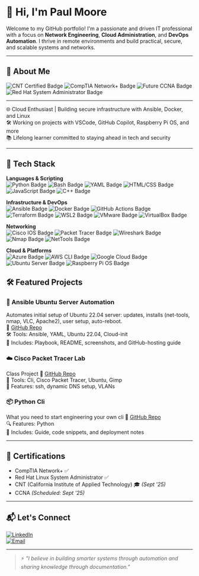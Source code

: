 # 👋 Hi, I'm Paul Moore

Welcome to my GitHub portfolio! I'm a passionate and driven IT professional with a focus on **Network Engineering**, **Cloud Administration**, and **DevOps Automation**. I thrive in remote environments and build practical, secure, and scalable systems and networks.

---

## 🚀 About Me

<img src="https://img.shields.io/badge/CNT%20Certified-blue?style=flat&logo=datadog&logoColor=white" alt="CNT Certified Badge"/>  
<img src="https://img.shields.io/badge/CompTIA%20Network%2B-red?style=flat&logo=comptia&logoColor=white" alt="CompTIA Network+ Badge"/>  
<img src="https://img.shields.io/badge/Future%20CCNA-brightgreen?style=flat&logo=cisco&logoColor=white" alt="Future CCNA Badge"/>  
<img src="https://img.shields.io/badge/Red%20Hat%20SysAdmin-red?style=flat&logo=redhat&logoColor=white" alt="Red Hat System Administrator Badge"/>

---

🌐 Cloud Enthusiast | Building secure infrastructure with Ansible, Docker, and Linux  
🛠️ Working on projects with VSCode, GitHub Copilot, Raspberry Pi OS, and more  
📚 Lifelong learner committed to staying ahead in tech and security

---

## 🧰 Tech Stack

**Languages & Scripting**  
<img src="https://img.shields.io/badge/Python-3776AB?style=for-the-badge&logo=python&logoColor=white" alt="Python Badge"/>
<img src="https://img.shields.io/badge/Bash-121011?style=for-the-badge&logo=gnubash&logoColor=white" alt="Bash Badge"/>
<img src="https://img.shields.io/badge/YAML-000000?style=for-the-badge&logo=yaml&logoColor=white" alt="YAML Badge"/>
<img src="https://img.shields.io/badge/HTML%2FCSS-E34F26?style=for-the-badge&logo=html5&logoColor=white" alt="HTML/CSS Badge"/>
<img src="https://img.shields.io/badge/JavaScript-F7DF1E?style=for-the-badge&logo=javascript&logoColor=black" alt="JavaScript Badge"/>
<img src="https://img.shields.io/badge/C++-00599C?style=for-the-badge&logo=cplusplus&logoColor=white" alt="C++ Badge"/>

**Infrastructure & DevOps**  
<img src="https://img.shields.io/badge/Ansible-EE0000?style=for-the-badge&logo=ansible&logoColor=white" alt="Ansible Badge"/>
<img src="https://img.shields.io/badge/Docker-2496ED?style=for-the-badge&logo=docker&logoColor=white" alt="Docker Badge"/>
<img src="https://img.shields.io/badge/GitHub%20Actions-2088FF?style=for-the-badge&logo=githubactions&logoColor=white" alt="GitHub Actions Badge"/>
<img src="https://img.shields.io/badge/Terraform-623CE4?style=for-the-badge&logo=terraform&logoColor=white" alt="Terraform Badge"/>
<img src="https://img.shields.io/badge/WSL2-4D4D4D?style=for-the-badge&logo=windows&logoColor=white" alt="WSL2 Badge"/>
<img src="https://img.shields.io/badge/VMware-607078?style=for-the-badge&logo=vmware&logoColor=white" alt="VMware Badge"/>
<img src="https://img.shields.io/badge/VirtualBox-183A61?style=for-the-badge&logo=virtualbox&logoColor=white" alt="VirtualBox Badge"/>

**Networking**  
<img src="https://img.shields.io/badge/Cisco%20IOS-1BA0D7?style=for-the-badge&logo=cisco&logoColor=white" alt="Cisco IOS Badge"/>
<img src="https://img.shields.io/badge/Packet%20Tracer-006400?style=for-the-badge&logo=cisco&logoColor=white" alt="Packet Tracer Badge"/>
<img src="https://img.shields.io/badge/Wireshark-1679A7?style=for-the-badge&logo=wireshark&logoColor=white" alt="Wireshark Badge"/>
<img src="https://img.shields.io/badge/Nmap-4682B4?style=for-the-badge&logo=gnubash&logoColor=white" alt="Nmap Badge"/>
<img src="https://img.shields.io/badge/NetTools-333333?style=for-the-badge&logo=linux&logoColor=white" alt="NetTools Badge"/>

**Cloud & Platforms**  
<img src="https://img.shields.io/badge/Azure-0078D4?style=for-the-badge&logo=microsoftazure&logoColor=white" alt="Azure Badge"/>
<img src="https://img.shields.io/badge/AWS%20CLI-232F3E?style=for-the-badge&logo=amazonaws&logoColor=white" alt="AWS CLI Badge"/>
<img src="https://img.shields.io/badge/Google%20Cloud-4285F4?style=for-the-badge&logo=googlecloud&logoColor=white" alt="Google Cloud Badge"/>
<img src="https://img.shields.io/badge/Ubuntu%20Server-E95420?style=for-the-badge&logo=ubuntu&logoColor=white" alt="Ubuntu Server Badge"/>
<img src="https://img.shields.io/badge/Raspberry%20Pi%20OS-C51A4A?style=for-the-badge&logo=raspberrypi&logoColor=white" alt="Raspberry Pi OS Badge"/>

## 🛠️ Featured Projects

### 🔧 Ansible Ubuntu Server Automation
Automates initial setup of Ubuntu 22.04 server: updates, installs (net-tools, nmap, VLC, Apache2), user setup, auto-reboot.  
🔗 [GitHub Repo](https://github.com/paulmmoore3416/ansible-initial-server-setup)  
🛠️ Tools: Ansible, YAML, Ubuntu 22.04, Cloud-init  
📄 Includes: Playbook, README, screenshots, and GitHub-hosting guide

### ☁️ Cisco Packet Tracer Lab
Class Project
🔗 [GitHub Repo](https://github.com/paulmmoore3416/CiscoPacketTracerlab)  
🔌 Tools: Cli, Cisco Packet Tracer, Ubuntu, Gimp  
📸 Features: ssh, dynamic DNS setup, VLANs

### 📦 Python Cli 
What you need to start engineering your own cli
🔗 [GitHub Repo](https://github.com/paulmmoore3416/python-cli-example)  
🔍 Features: Python  
📘 Includes: Guide, code snippets, and deployment notes

---

## 🧠 Certifications

- CompTIA Network+ ✅
- Red Hat Linux System Administrator ✅
- CNT (California Institute of Applied Technology) 🎓 *(Sept '25)*
- CCNA *(Scheduled: Sept '25)*

---

## 📬 Let's Connect

[![LinkedIn](https://img.shields.io/badge/LinkedIn-blue?logo=linkedin&style=for-the-badge)](https://www.linkedin.com/in/paulmoore3416)  
[![Email](https://img.shields.io/badge/Email-Me-red?logo=gmail&style=for-the-badge)](mailto:yourname@example.com)

---

> ⚡ *"I believe in building smarter systems through automation and sharing knowledge through documentation."*
